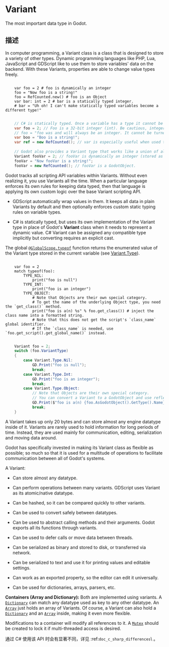 <!-- ⚠ 请勿编辑本文件 ⚠ -->
<!-- 本文档使用脚本从 WeDot 引擎源码仓库生成。 -->
<!-- 生成脚本：https://github.com/WeDot-Engine/WeDot/tree/4.3/doc/tools/make_md.py； -->
<!-- 原文件：https://github.com/WeDot-Engine/WeDot/tree/4.3/doc/classes/Variant.xml。 -->

<div id="_class_variant"></div>

# Variant

The most important data type in Godot.

## 描述

In computer programming, a Variant class is a class that is designed to store a variety of other types. Dynamic programming languages like PHP, Lua, JavaScript and GDScript like to use them to store variables' data on the backend. With these Variants, properties are able to change value types freely.



```gdscript

    var foo = 2 # foo is dynamically an integer
    foo = "Now foo is a string!"
    foo = RefCounted.new() # foo is an Object
    var bar: int = 2 # bar is a statically typed integer.
    # bar = "Uh oh! I can't make statically typed variables become a different type!"
```

```csharp

    // C# is statically typed. Once a variable has a type it cannot be changed. You can use the `var` keyword to let the compiler infer the type automatically.
    var foo = 2; // Foo is a 32-bit integer (int). Be cautious, integers in GDScript are 64-bit and the direct C# equivalent is `long`.
    // foo = "foo was and will always be an integer. It cannot be turned into a string!";
    var boo = "Boo is a string!";
    var ref = new RefCounted(); // var is especially useful when used together with a constructor.
    
    // Godot also provides a Variant type that works like a union of all the Variant-compatible types.
    Variant fooVar = 2; // fooVar is dynamically an integer (stored as a `long` in the Variant type).
    fooVar = "Now fooVar is a string!";
    fooVar = new RefCounted(); // fooVar is a GodotObject.
```



Godot tracks all scripting API variables within Variants. Without even realizing it, you use Variants all the time. When a particular language enforces its own rules for keeping data typed, then that language is applying its own custom logic over the base Variant scripting API.

- GDScript automatically wrap values in them. It keeps all data in plain Variants by default and then optionally enforces custom static typing rules on variable types.

- C# is statically typed, but uses its own implementation of the Variant type in place of Godot's **Variant** class when it needs to represent a dynamic value. C# Variant can be assigned any compatible type implicitly but converting requires an explicit cast.

The global [`@GlobalScope.typeof`](class_@globalscope.md#class_@globalscope_method_typeof) function returns the enumerated value of the Variant type stored in the current variable (see [Variant.Type](#enum_@globalscope_variant.type)).



```gdscript

    var foo = 2
    match typeof(foo):
        TYPE_NIL:
            print("foo is null")
        TYPE_INT:
            print("foo is an integer")
        TYPE_OBJECT:
            # Note that Objects are their own special category.
            # To get the name of the underlying Object type, you need the `get_class()` method.
            print("foo is a(n) %s" % foo.get_class()) # inject the class name into a formatted string.
            # Note that this does not get the script's `class_name` global identifier.
            # If the `class_name` is needed, use `foo.get_script().get_global_name()` instead.
```

```csharp

    Variant foo = 2;
    switch (foo.VariantType)
    {
        case Variant.Type.Nil:
            GD.Print("foo is null");
            break;
        case Variant.Type.Int:
            GD.Print("foo is an integer");
            break;
        case Variant.Type.Object:
            // Note that Objects are their own special category.
            // You can convert a Variant to a GodotObject and use reflection to get its name.
            GD.Print($"foo is a(n) {foo.AsGodotObject().GetType().Name}");
            break;
    }
```



A Variant takes up only 20 bytes and can store almost any engine datatype inside of it. Variants are rarely used to hold information for long periods of time. Instead, they are used mainly for communication, editing, serialization and moving data around.

Godot has specifically invested in making its Variant class as flexible as possible; so much so that it is used for a multitude of operations to facilitate communication between all of Godot's systems.

A Variant:

- Can store almost any datatype.

- Can perform operations between many variants. GDScript uses Variant as its atomic/native datatype.

- Can be hashed, so it can be compared quickly to other variants.

- Can be used to convert safely between datatypes.

- Can be used to abstract calling methods and their arguments. Godot exports all its functions through variants.

- Can be used to defer calls or move data between threads.

- Can be serialized as binary and stored to disk, or transferred via network.

- Can be serialized to text and use it for printing values and editable settings.

- Can work as an exported property, so the editor can edit it universally.

- Can be used for dictionaries, arrays, parsers, etc.

 **Containers (Array and Dictionary):** Both are implemented using variants. A [`Dictionary`](class_dictionary.md) can match any datatype used as key to any other datatype. An [`Array`](class_array.md) just holds an array of Variants. Of course, a Variant can also hold a [`Dictionary`](class_dictionary.md) and an [`Array`](class_array.md) inside, making it even more flexible.

Modifications to a container will modify all references to it. A [`Mutex`](class_mutex.md) should be created to lock it if multi-threaded access is desired.









通过 C# 使用该 API 时会有显著不同，详见 :ref:`doc_c_sharp_differences`\ 。

[^virtual]: 本方法通常需要用户覆盖才能生效。
[^const]: 本方法无副作用，不会修改该实例的任何成员变量。
[^vararg]: 本方法除了能接受在此处描述的参数外，还能够继续接受任意数量的参数。
[^constructor]: 本方法用于构造某个类型。
[^static]: 调用本方法无需实例，可直接使用类名进行调用。
[^operator]: 本方法描述的是使用本类型作为左操作数的有效运算符。
[^bitfield]: 这个值是由下列位标志构成位掩码的整数。
[^void]: 无返回值。
